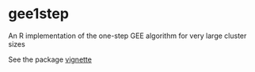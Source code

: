 # gee1step
An R implementation of the one-step GEE algorithm for very large cluster sizes

See the package [vignette](https://rpubs.com/gloewinger/1324852)
